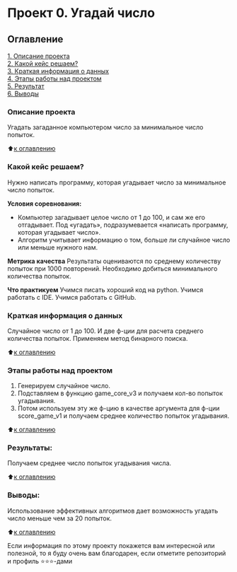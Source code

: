 # Проект 0. Угадай число

## Оглавление

[1. Описание проекта](.README.md#Описание-проекта)<br>
[2. Какой кейс решаем?](.README.md#Какой-кейс-решаем)<br>
[3. Краткая информация о данных](.README.md#Краткая-информация-о-данных)<br>
[4. Этапы работы над проектом](.README.md#Этапы-работы-над-проектом)<br>
[5. Результат](.README.md#Результат)<br>
[6. Выводы](.README.md#Выводы)<br>

### Описание проекта
Угадать загаданное компьютером число за минимальное число попыток.

:arrow_up:[к оглавлению](.README.md#Оглавление)

### Какой кейс решаем?
Нужно написать программу, которая угадывает число за минимальное число попыток.

**Условия соревнования:**
- Компьютер загадывает целое число от 1 до 100, и сам же его отгадывает. Под «угадать»,
подразумевается «написать программу, которая угадывает число».
- Алгоритм учитывает информацию о том, больше ли случайное число или меньше нужного нам.

**Метрика качества**
Результаты оцениваются по среднему количеству попыток при 1000 повторений.
Необходимо добиться минимального количества попыток.

**Что практикуем**
Учимся писать хороший код на python.
Учимся работать с IDE.
Учимся работать с GitHub.


### Краткая информация о данных
Случайное число от 1 до 100. И две ф-ции для расчета среднего количества попыток.
Применяем метод бинарного поиска.
  
:arrow_up:[к оглавлению](.README.md#Оглавление)

### Этапы работы над проектом
1. Генерируем случайное число.
2. Подставляем в функцию game_core_v3 и получаем кол-во попыток угадывания.
3. Потом используем эту же ф-цию в качестве аргумента для ф-ции score_game_v1 и
получаем среднее количество попыток угадывания.

:arrow_up:[к оглавлению](.README.md#Оглавление)

### Результаты:
Получаем среднее число попыток угадывания числа.

:arrow_up:[к оглавлению](.README.md#Оглавление)

### Выводы:
Использование эффективных алгоритмов дает возможность угадать число меньше чем
за 20 попыток.

:arrow_up:[к оглавлению](.README.md#Оглавление)

Если информация по этому проекту покажется вам интересной или полезной, то я
буду очень вам благодарен, если отметите репозиторий и профиль ⭐️⭐️⭐️-дами